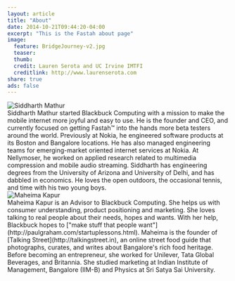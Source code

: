 ```yaml
---
layout: article
title: "About"
date: 2014-10-21T09:44:20-04:00
excerpt: "This is the Fastah about page"
image:
  feature: BridgeJourney-v2.jpg
  teaser: 
  thumb:
  credit: Lauren Serota and UC Irvine IMTFI
  creditlink: http://www.laurenserota.com
share: true
ads: false
---
```


<div class="author-image">
	<img src="{{ site.url }}/images/bio-photo.jpg" alt="Siddharth Mathur">
</div>
Siddharth Mathur started Blackbuck Computing with a mission to make the mobile internet more joyful and easy to use. He is the founder and CEO, and currently focused on getting Fastah™ into the hands more beta testers around the world.
Previously at Nokia, he engineered software products at its Boston and Bangalore locations. He has also managed engineering teams for emerging-market oriented internet services at Nokia. At Nellymoser, he worked on applied research related to multimedia compression and mobile audio streaming. Siddharth has engineering degrees from the University of Arizona and University of Delhi, and has dabbled in economics. He loves the open outdoors, the occasional tennis, and time with his two young boys. 

<div class="author-image">
	<img src="{{ site.url }}/images/maheima.jpg" alt="Maheima Kapur">
</div>
Maheima Kapur is an Advisor to Blackbuck Computing. She helps us with consumer understanding, product positioning and marketing. She loves talking to real people about their needs, hopes and wants. With her help, Blackbuck hopes to ["make stuff that people want"](http://paulgraham.com/startuplessons.html). 
Maheima is the founder of [Talking Street](http://talkingstreet.in), an online street food guide that photographs, curates, and writes about Bangalore's rich food heritage. Before becoming an entrepreneur, she worked for Unilever, Tata Global Beverages, and Britannia. She studied marketing at Indian Institute of Management, Bangalore (IIM-B) and Physics at Sri Satya Sai University. 